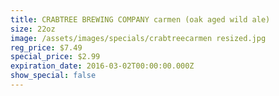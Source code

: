 ```yaml
---
title: CRABTREE BREWING COMPANY carmen (oak aged wild ale)
size: 22oz
image: /assets/images/specials/crabtreecarmen resized.jpg
reg_price: $7.49
special_price: $2.99
expiration_date: 2016-03-02T00:00:00.000Z
show_special: false
---
```



